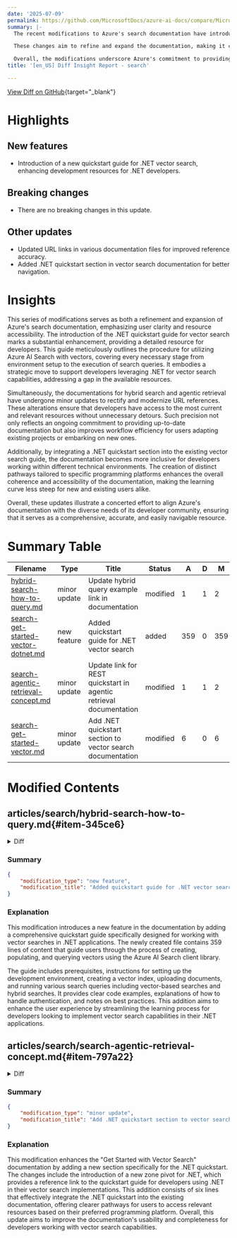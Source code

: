 ```yaml
---
date: '2025-07-09'
permalink: https://github.com/MicrosoftDocs/azure-ai-docs/compare/MicrosoftDocs:1d05d59...MicrosoftDocs:2b324c3
summary: |-
  The recent modifications to Azure's search documentation have introduced a new quickstart guide specifically for .NET vector search, which enhances resources for .NET developers. There are no breaking changes in this update. Updates to various documentation files include improved URL links for better reference accuracy and the addition of a .NET quickstart section in the vector search documentation for easier navigation.

  These changes aim to refine and expand the documentation, making it clearer and more accessible for users. The new .NET quickstart guide provides detailed instructions for utilizing Azure AI Search with vectors, supporting developers in utilizing .NET effectively. Minor updates also improve the accuracy of URL references in hybrid search and agentic retrieval documentation.

  Overall, the modifications underscore Azure's commitment to providing robust and up-to-date documentation that meets the diverse needs of its developer community, ultimately facilitating a smoother experience for both new and existing users.
title: '[en_US] Diff Insight Report - search'

---
```


[View Diff on GitHub](https://github.com/MicrosoftDocs/azure-ai-docs/compare/MicrosoftDocs:1d05d59...MicrosoftDocs:2b324c3){target="_blank"}

# Highlights

## New features
- Introduction of a new quickstart guide for .NET vector search, enhancing development resources for .NET developers.

## Breaking changes
- There are no breaking changes in this update.

## Other updates
- Updated URL links in various documentation files for improved reference accuracy.
- Added .NET quickstart section in vector search documentation for better navigation.

# Insights

This series of modifications serves as both a refinement and expansion of Azure's search documentation, emphasizing user clarity and resource accessibility. The introduction of the .NET quickstart guide for vector search marks a substantial enhancement, providing a detailed resource for developers. This guide meticulously outlines the procedure for utilizing Azure AI Search with vectors, covering every necessary stage from environment setup to the execution of search queries. It embodies a strategic move to support developers leveraging .NET for vector search capabilities, addressing a gap in the available resources.

Simultaneously, the documentations for hybrid search and agentic retrieval have undergone minor updates to rectify and modernize URL references. These alterations ensure that developers have access to the most current and relevant resources without unnecessary detours. Such precision not only reflects an ongoing commitment to providing up-to-date documentation but also improves workflow efficiency for users adapting existing projects or embarking on new ones.

Additionally, by integrating a .NET quickstart section into the existing vector search guide, the documentation becomes more inclusive for developers working within different technical environments. The creation of distinct pathways tailored to specific programming platforms enhances the overall coherence and accessibility of the documentation, making the learning curve less steep for new and existing users alike.

Overall, these updates illustrate a concerted effort to align Azure's documentation with the diverse needs of its developer community, ensuring that it serves as a comprehensive, accurate, and easily navigable resource.

# Summary Table
|  Filename  | Type |    Title    | Status | A  | D  | M  |
|------------|------|-------------|--------|----|----|----|
| [hybrid-search-how-to-query.md](#item-345ce6) | minor update | Update hybrid query example link in documentation | modified | 1 | 1 | 2 | 
| [search-get-started-vector-dotnet.md](#item-8f2f1b) | new feature | Added quickstart guide for .NET vector search | added | 359 | 0 | 359 | 
| [search-agentic-retrieval-concept.md](#item-797a22) | minor update | Update link for REST quickstart in agentic retrieval documentation | modified | 1 | 1 | 2 | 
| [search-get-started-vector.md](#item-4984d9) | minor update | Add .NET quickstart section to vector search documentation | modified | 6 | 0 | 6 | 


# Modified Contents
## articles/search/hybrid-search-how-to-query.md{#item-345ce6}

<details>
<summary>Diff</summary>
````diff
@@ -50,7 +50,7 @@ In this article, learn how to:
 
 1. Under **View**, select **JSON view** so that you can paste in a vector query. 
 
-1. Replace the default query template with a hybrid query, such as the "Run a hybrid query" example starting on line 539 in the [vector quickstart](https://raw.githubusercontent.com/Azure-Samples/azure-search-rest-samples/refs/heads/main/Quickstart-vectors/az-search-vector-quickstart.rest). For brevity, the vector is truncated in this article. 
+1. Replace the default query template with a hybrid query, such as the "Run a hybrid query" example starting on line 539 in the [vector quickstart](https://raw.githubusercontent.com/Azure-Samples/azure-search-rest-samples/refs/heads/main/Quickstart-vectors/az-search-quickstart-vectors.rest). For brevity, the vector is truncated in this article. 
 
    A hybrid query has a text query specified in `search`, and a vector query specified under `vectorQueries.vector`.
 
````
</details>

### Summary

```json
{
    "modification_type": "minor update",
    "modification_title": "Update hybrid query example link in documentation"
}
```

### Explanation
This modification involves a minor update to the documentation pertaining to hybrid search queries. Specifically, one line in the article titled "How to Query Hybrid Search" was altered to update a URL reference within the text. Originally, the line referred to a quickstart guide using a specific REST sample for vector queries. The URL was changed to direct readers to a different but related quickstart guide for vectors, improving clarity and ensuring users access the latest information. The changes consist of one addition and one deletion, reflecting this update.

## articles/search/includes/quickstarts/search-get-started-vector-dotnet.md{#item-8f2f1b}

<details>
<summary>Diff</summary>
````diff
@@ -0,0 +1,359 @@
+---
+manager: nitinme
+author: rotabor
+ms.author: haileytapia
+ms.service: azure-ai-search
+ms.topic: include
+ms.date: 06/19/2025
+---
+
+In this quickstart, you work with a .NET app to create, populate, and query vectors. The code examples perform these operations by using the [Azure AI Search client library](/dotnet/api/overview/azure/search). The library provides an abstraction over the REST API for access to index operations such as data ingestion, search operations, and index management operations.
+
+In Azure AI Search, a [vector store](../../vector-store.md) has an index schema that defines vector and nonvector fields, a vector search configuration for algorithms that create the embedding space, and settings on vector field definitions that are evaluated at query time. The [Create Index](/rest/api/searchservice/indexes/create-or-update) REST API creates the vector store.
+
+> [!NOTE]
+> This quickstart omits the vectorization step and provides inline embeddings. If you want to add [built-in data chunking and vectorization](../../vector-search-integrated-vectorization.md) over your own content, try the [**Import and vectorize data wizard**](../../search-get-started-portal-import-vectors.md) for an end-to-end walkthrough.
+
+## Prerequisites
+
+- An Azure account with an active subscription. [Create an account for free](https://azure.microsoft.com/free/?WT.mc_id=A261C142F).
+
+- An Azure AI Search service. [Create a service](../../search-create-service-portal.md) or [find an existing service](https://portal.azure.com/#view/Microsoft_Azure_ProjectOxford/CognitiveServicesHub/~/CognitiveSearch) in your current subscription.
+    - You can use a free search service for most of this quickstart, but we recommend the Basic tier or higher for larger data files.
+    - To run the query example that invokes [semantic reranking](../../semantic-search-overview.md), your search service must be at the Basic tier or higher with [semantic ranker enabled](../../semantic-how-to-enable-disable.md).
+
+- [Visual Studio Code](https://code.visualstudio.com/download) or [Visual Studio](https://visualstudio.com).
+
+- [Git](https://git-scm.com/downloads) to clone the sample repo.
+
+---
+
+## Retrieve resource information
+
+Requests to the search endpoint must be authenticated and authorized. While it's possible to use API keys or roles for this task, we recommend [using a keyless connection via Microsoft Entra ID](../../search-get-started-rbac.md).
+
+This quickstart uses `DefaultAzureCredential`, which simplifies authentication in both development and production scenarios. However, for production scenarios, you might have more advanced requirements that require a different approach. See [Authenticate .NET apps to Azure services by using the Azure SDK for .NET](/dotnet/azure/sdk/authentication/) to understand all of your options.
+
+## Clone the code and setup environment
+
+1. Clone the repo containing the code for this quickstart. 
+
+   ```bash
+   git clone https://github.com/Azure-Samples/azure-search-dotnet-samples
+   ```
+  
+   This repo has .NET code examples for several articles each in a separate subfolder.
+
+1. Open the subfolder `quickstart-Vector-Search` in Visual Studio Code, or double click the `.sln` file to open the solution in Visual Studio.
+
+1. Open the `appsettings.json` files in the `VectorSearchExamples` and `VectorSearchCreatePopulateIndex` folders. Update the following values: 
+
+   - `AZURE_SEARCH_ENDPOINT`: Find the url of your Azure AI Search service in the [Azure portal](https://portal.azure.com). On the **Overview** page of your search resource, look for the URL field. An example endpoint might look like `https://mydemo.search.windows.net`. 
+   - `AZURE_SEARCH_INDEX_NAME`: Leave the default value provided in the file or enter your own index name.
+
+## Create the vector index and upload documents
+
+To run search queries against the Azure AI Search service, you first need to create a search index and upload documents to the service.
+
+1. Open a new terminal in the `VectorSearchCreatePopulateIndex` folder.
+
+1. Run the project using the `dotnet run` command:
+
+    ```dotnetcli
+    dotnet run
+    ```
+
+The following code executes to create an index:
+
+:::code language="csharp" source="~/azure-search-dotnet-samples/quickstart-vector-search/vectorsearchcreatepopulateindex/program.cs" id="CreateSearchindex":::
+
+The following code uploads the JSON formatted documents in the `hotel-samples.json` file to the Azure AI Search service:
+
+:::code language="csharp" source="~/azure-search-dotnet-samples/quickstart-vector-search/vectorsearchcreatepopulateindex/program.cs" id="UploadDocs":::
+
+After you run the project, the following output is printed:
+
+```output
+Key: 1, Succeeded: True
+Key: 2, Succeeded: True
+Key: 3, Succeeded: True
+Key: 4, Succeeded: True
+Key: 48, Succeeded: True
+Key: 49, Succeeded: True
+Key: 13, Succeeded: True
+```
+
+Key takeaways:
+
+- Your code interacts with a specific search index hosted in your Azure AI Search service through the `SearchClient`, which is the main object provided by the `azure-search-documents` package. The `SearchClient` provides access to index operations such as:
+
+    - **Data ingestion**: `UploadDocuments()`, `MergeDocuments()`, `DeleteDocuments()`
+    - **Search operations**: `Search()`, `Autocomplete()`, `Suggest()`
+    - **Index management operations**: `CreateOrUpdateIndex()`
+
+- Vector fields contain floating point values. The dimensions attribute has a minimum of 2 and a maximum of 4096 floating point values each. This size of embeddings generated by the Azure OpenAI **text-embedding-3-small** model for this quickstart is 1536.
+
+## Run search queries
+
+After the index is created and documents are loaded, you can issue vector queries against them by calling `SearchAsync()` with various parameters.
+
+1. In the `VectorSearchExamples` folder, open the `Program.cs` file.
+1. Open a new terminal in the `VectorSearchExamples` folder.
+
+In the following sections, you run queries against the `hotels-vector-quickstart` index. The queries include:
+
+- [Single vector search](#single-vector-search)
+- [Single vector search with filter](#single-vector-search-with-filter)
+- [Hybrid search](#hybrid-search)
+- [Semantic hybrid search with filter](#semantic-hybrid-search-with-a-filter)
+
+### Single vector search
+
+The first example demonstrates a basic scenario where you want to find document descriptions that closely match the search string.
+
+1. In the `Program.cs` file of the `VectorSearchExamples` folder, uncomment the method call `SearchExamples.SearchSingleVector(searchClient, vectorizedResult);`. This method executes the following search function in the `SearchExamples.cs` class:
+
+    :::code language="csharp" source="~/azure-search-dotnet-samples/quickstart-vector-search/vectorsearchexamples/SearchExamples.cs" id="SearchSingleVector":::
+
+1. Run the project using the `dotnet run` command:
+
+    ```dotnetcli
+    dotnet run
+    ```
+
+    After you run the project, the search results are printed in the output window:
+    
+    ```output
+    Single Vector Search Results:
+    Score: 0.6605852, HotelId: 48, HotelName: Nordick's Valley Motel
+    Score: 0.6333684, HotelId: 13, HotelName: Luxury Lion Resort
+    Score: 0.605672, HotelId: 4, HotelName: Sublime Palace Hotel
+    Score: 0.6026341, HotelId: 49, HotelName: Swirling Currents Hotel
+    Score: 0.57902366, HotelId: 2, HotelName: Old Century Hotel
+    ```
+
+### Single vector search with filter
+
+You can add filters, but the filters are applied to the nonvector content in your index. In this example, the filter applies to the `Tags` field to filter out any hotels that don't provide free Wi-Fi.
+
+1. In the `Program.cs` file of the `VectorSearchExamples` folder, uncomment the method call `SearchExamples.SearchSingleVectorWithFilter(searchClient, vectorizedResult);`. This method executes the following search function in the `SearchExamples.cs` class:
+
+    :::code language="csharp" source="~/azure-search-dotnet-samples/quickstart-vector-search/vectorsearchexamples/SearchExamples.cs" id="SearchSingleVectorWithFilter":::
+
+1.  Run the project again, and the status of each document is printed below it:
+    
+       ```output
+        Single Vector Search With Filter Results:
+        Score: 0.6605852, HotelId: 48, HotelName: Nordick's Valley Motel, Tags: continental breakfastair conditioningfree wifi
+        Score: 0.57902366, HotelId: 2, HotelName: Old Century Hotel, Tags: poolfree wifiair conditioningconcierge
+       ```
+
+       The query was the same as the previous [single vector search example](#single-vector-search), but it includes a post-processing exclusion filter and returns only the two hotels that have free Wi-Fi.
+
+1. The next filter example uses a **geo filter**. In the `Program.cs` file of the `VectorSearchExamples` folder, uncomment the method call `SearchExamples.SingleSearchWithGeoFilter(searchClient, vectorizedResult);`. This method executes the following search function in the `SearchExamples.cs` class:
+
+    :::code language="csharp" source="~/azure-search-dotnet-samples/quickstart-vector-search/vectorsearchexamples/SearchExamples.cs" id="SingleSearchWithGeoFilter":::
+   
+   The query was the same as the previous [single vector search example](#single-vector-search), but it includes a post-processing exclusion filter and returns only the two hotels within 300 kilometers.
+
+1.  Run the project again, and the status of each document is printed below it:
+   
+    ```output
+    Vector query with a geo filter:
+    -HotelId: 48
+    HotelName: Nordick's Valley Motel
+    Score: 0.6605852246284485
+    City/State: Washington D.C./null
+    Description: Only 90 miles (about 2 hours) from the nation's capital and nearby most everything the historic valley has to offer. Hiking? Wine Tasting? Exploring the caverns? It's all nearby and we have specially priced packages to help make our B&B your home base for fun while visiting the valley.
+    
+    -HotelId: 49
+    HotelName: Swirling Currents Hotel
+    Score: 0.602634072303772
+    City/State: Arlington/VA
+    Description: Spacious rooms, glamorous suites and residences, rooftop pool, walking access to shopping, dining, entertainment and the city center. Each room comes equipped with a microwave, a coffee maker and a minifridge. In-room entertainment includes complimentary Wi-Fi and flat-screen TVs.
+    ```
+
+### Hybrid search
+
+Hybrid search consists of keyword queries and vector queries in a single search request. This example runs the vector query and full-text search concurrently:
+
+- **Search string**: `historic hotel walk to restaurants and shopping`
+- **Vector query string** (vectorized into a mathematical representation): `Quintessential lodging near running trails, eateries, retail`
+
+1. In the `Program.cs` file of the `VectorSearchExamples` folder, uncomment the method call `SearchExamples.SearchHybridVectorAndText(searchClient, vectorizedResult);`. This method executes the following search function in the `SearchExamples.cs` class:
+
+    :::code language="csharp" source="~/azure-search-dotnet-samples/quickstart-vector-search/vectorsearchexamples/SearchExamples.cs" id="SearchHybridVectorAndText":::
+
+1.  Run the project again, and the status of each document is printed below it:
+
+       ```output
+       Hybrid search results:
+       Score: 0.03279569745063782
+       HotelId: 4
+       HotelName: Sublime Palace Hotel
+       Description: Sublime Palace Hotel is located in the heart of the historic center of Sublime in an extremely vibrant and lively area within short walking distance to the sites and landmarks of the city and is surrounded by the extraordinary beauty of churches, buildings, shops and monuments. Sublime Cliff is part of a lovingly restored 19th   century resort, updated for every modern convenience.
+       Category: Boutique
+       Tags: conciergeviewair conditioning
+       
+       Score: 0.032786883413791656
+       HotelId: 13
+       HotelName: Luxury Lion Resort
+       Description: Unmatched Luxury. Visit our downtown hotel to indulge in luxury accommodations. Moments from the stadium and transportation hubs, we feature the best in convenience and comfort.
+       Category: Luxury
+       Tags: barconciergerestaurant
+       
+       Score: 0.03205128386616707
+       HotelId: 48
+       HotelName: Nordick's Valley Motel
+       Description: Only 90 miles (about 2 hours) from the nation's capital and nearby most everything the historic valley has to offer. Hiking? Wine Tasting? Exploring the caverns? It's all nearby and we have specially priced packages to help make our B&B your home base for fun while visiting the valley.
+       Category: Boutique
+       Tags: continental breakfastair conditioningfree wifi
+       
+       Score: 0.0317460335791111
+       HotelId: 49
+       HotelName: Swirling Currents Hotel
+       Description: Spacious rooms, glamorous suites and residences, rooftop pool, walking access to shopping, dining, entertainment and the city center. Each room comes equipped with a microwave, a coffee maker and a minifridge. In-room entertainment includes complimentary W-Fi and flat-screen TVs.
+       Category: Suite
+       Tags: air conditioninglaundry service24-hour front desk service
+       
+       Score: 0.03077651560306549
+       HotelId: 2
+       HotelName: Old Century Hotel
+       Description: The hotel is situated in a nineteenth century plaza, which has been expanded and renovated to the highest architectural standards to create a modern, functional and first-class hotel in which art and unique historical elements coexist with the most modern comforts. The hotel also regularly hosts events like wine tastings, beer   dinners, and live music.
+       Category: Boutique
+       Tags: poolfree wifiair conditioningconcierge
+       ```
+    
+Because Reciprocal Rank Fusion (RRF) merges results, it helps to review the inputs. The following results are from only the full-text query. The top two results are Sublime Palace Hotel and History Lion Resort. The Sublime Palace Hotel has a stronger BM25 relevance score.
+
+```json
+{
+    "@search.score": 2.2626662,
+    "HotelName": "Sublime Palace Hotel",
+    "Description": "Sublime Palace Hotel is located in the heart of the historic center of Sublime in an extremely vibrant and lively area within short walking distance to the sites and landmarks of the city and is surrounded by the extraordinary beauty of churches, buildings, shops and monuments. Sublime Palace is part of a lovingly restored 1800 palace."
+},
+{
+    "@search.score": 0.86421645,
+    "HotelName": "Luxury Lion Resort",
+    "Description": "Unmatched Luxury.  Visit our downtown hotel to indulge in luxury accommodations. Moments from the stadium, we feature the best in comfort"
+},
+```
+
+In the vector-only query, which uses HNSW for finding matches, the Sublime Palace Hotel drops to fourth position. Historic Lion, which was second in the full-text search and third in the vector search, doesn't experience the same range of fluctuation, so it appears as a top match in a homogenized result set.
+
+```json
+"value": [
+    {
+        "@search.score": 0.857736,
+        "HotelId": "48",
+        "HotelName": "Nordick's Valley Motel",
+        "Description": "Only 90 miles (about 2 hours) from the nation's capital and nearby most everything the historic valley has to offer.  Hiking? Wine Tasting? Exploring the caverns?  It's all nearby and we have specially priced packages to help make our B&B your home base for fun while visiting the valley.",
+        "Category": "Boutique"
+    },
+    {
+        "@search.score": 0.8399129,
+        "HotelId": "49",
+        "HotelName": "Swirling Currents Hotel",
+        "Description": "Spacious rooms, glamorous suites and residences, rooftop pool, walking access to shopping, dining, entertainment and the city center.",
+        "Category": "Luxury"
+    },
+    {
+        "@search.score": 0.8383954,
+        "HotelId": "13",
+        "HotelName": "Luxury Lion Resort",
+        "Description": "Unmatched Luxury.  Visit our downtown hotel to indulge in luxury accommodations. Moments from the stadium, we feature the best in comfort",
+        "Category": "Resort and Spa"
+    },
+    {
+        "@search.score": 0.8254346,
+        "HotelId": "4",
+        "HotelName": "Sublime Palace Hotel",
+        "Description": "Sublime Palace Hotel is located in the heart of the historic center of Sublime in an extremely vibrant and lively area within short walking distance to the sites and landmarks of the city and is surrounded by the extraordinary beauty of churches, buildings, shops and monuments. Sublime Palace is part of a lovingly restored 1800 palace.",
+        "Category": "Boutique"
+    },
+    {
+        "@search.score": 0.82380056,
+        "HotelId": "1",
+        "HotelName": "Stay-Kay City Hotel",
+        "Description": "The hotel is ideally located on the main commercial artery of the city in the heart of New York.",
+        "Category": "Boutique"
+    },
+    {
+        "@search.score": 0.81514084,
+        "HotelId": "2",
+        "HotelName": "Old Century Hotel",
+        "Description": "The hotel is situated in a  nineteenth century plaza, which has been expanded and renovated to the highest architectural standards to create a modern, functional and first-class hotel in which art and unique historical elements coexist with the most modern comforts.",
+        "Category": "Boutique"
+    },
+    {
+        "@search.score": 0.8133763,
+        "HotelId": "3",
+        "HotelName": "Gastronomic Landscape Hotel",
+        "Description": "The Hotel stands out for its gastronomic excellence under the management of William Dough, who advises on and oversees all of the Hotel’s restaurant services.",
+        "Category": "Resort and Spa"
+    }
+]
+```
+
+### Semantic hybrid search with a filter
+
+The hybrid query with semantic ranking is filtered to show only the hotels within a 500-kilometer radius of Washington D.C.
+
+1. In the `Program.cs` file of the `VectorSearchExamples` folder, uncomment the method call `SearchExamples.SearchHybridVectoryAndSemantic(searchClient, vectorizedResult);`. This method executes the following search function in the `SearchExamples.cs` class:
+
+    :::code language="csharp" source="~/azure-search-dotnet-samples/quickstart-vector-search/vectorsearchexamples/SearchExamples.cs" id="SearchHybridVectorAndSemantic":::
+
+1.  Run the project again, and review the output below the cell. The response is three hotels, which are filtered by location and faceted by `StateProvince` and semantically reranked to promote results that are closest to the search string query (`historic hotel walk to restaurants and shopping`).
+
+       The Swirling Currents Hotel now moves into the top spot. Without semantic ranking, Nordick's Valley Motel is number one. With semantic ranking, the machine comprehension models recognize that `historic` applies to "hotel, within walking distance to dining (restaurants) and shopping."
+    
+       ```output
+       Total semantic hybrid results: 7
+       - Score: 0.0317460335791111
+         Re-ranker Score: 2.6550590991973877
+         HotelId: 49
+         HotelName: Swirling Currents Hotel
+         Description: Spacious rooms, glamorous suites and residences, rooftop pool, walking access to shopping, dining, entertainment and the city center. Each room comes equipped with a microwave, a coffee maker and a minifridge. In-room entertainment includes complimentary Wi-Fi and flat-screen TVs.
+         Category: Suite
+       - Score: 0.03279569745063782
+         Re-ranker Score: 2.599761724472046
+         HotelId: 4
+         HotelName: Sublime Palace Hotel
+         Description: Sublime Palace Hotel is located in the heart of the historic center of Sublime in an extremely vibrant and lively area within short walking distance to the sites and landmarks of the city and is surrounded by the extraordinary beauty of churches, buildings, shops and monuments. Sublime Cliff is part of a lovingly restored 19th century resort, updated for every modern convenience.
+         Category: Boutique
+       - Score: 0.03125
+         Re-ranker Score: 2.3480887413024902
+         HotelId: 2
+         HotelName: Old Century Hotel
+         Description: The hotel is situated in a nineteenth century plaza, which has been expanded and renovated to the highest architectural standards to create a modern, functional and first-class hotel in which art and unique historical elements coexist with the most modern comforts. The hotel also regularly hosts events like wine tastings, beer dinners, and live music.
+         Category: Boutique
+       - Score: 0.016393441706895828
+         Re-ranker Score: 2.2718777656555176
+         HotelId: 1
+         HotelName: Stay-Kay City Hotel
+         Description: This classic hotel is fully-refurbished and ideally located on the main commercial artery of the city in the heart of New York. A few minutes away is Times Square and the historic center of the city, as well as other places of interest that make New York one of America's most attractive and cosmopolitan cities.
+         Category: Boutique
+       - Score: 0.01515151560306549
+         Re-ranker Score: 2.0582215785980225
+         HotelId: 3
+         HotelName: Gastronomic Landscape Hotel
+         Description: The Gastronomic Hotel stands out for its culinary excellence under the management of William Dough, who advises on and oversees all of the Hotel’s restaurant services.
+         Category: Suite
+       ```
+
+Key takeaways:
+
+- In a hybrid search, you can integrate vector search with full-text search over keywords. Filters, spell check, and semantic ranking apply to textual content only, and not vectors. In this final query, there's no semantic `answer` because the system didn't produce one that was sufficiently strong.
+
+- Actual results include more detail, including semantic captions and highlights. Results were modified for readability. To get the full structure of the response, run the request in the REST client.
+
+## Clean up
+
+When you're working in your own subscription, it's a good idea at the end of a project to identify whether you still need the resources you created. Resources left running can cost you money. You can delete resources individually or delete the resource group to delete the entire set of resources.
+
+You can find and manage resources in the Azure portal by using the **All resources** or **Resource groups** link in the leftmost pane.
+
+## Next steps
+
+- Review the repository of code samples for vector search capabilities in Azure AI Search for [.NET](https://github.com/Azure/azure-search-vector-samples/tree/main/demo-dotnet)
+- Review the other .NET and Azure AI Search code samples in the [azure-search-dotnet-samples repo](https://github.com/Azure-Samples/azure-search-dotnet-samples)
\ No newline at end of file
````
</details>

### Summary

```json
{
    "modification_type": "new feature",
    "modification_title": "Added quickstart guide for .NET vector search"
}
```

### Explanation
This modification introduces a new feature in the documentation by adding a comprehensive quickstart guide specifically designed for working with vector searches in .NET applications. The newly created file contains 359 lines of content that guide users through the process of creating, populating, and querying vectors using the Azure AI Search client library. 

The guide includes prerequisites, instructions for setting up the development environment, creating a vector index, uploading documents, and running various search queries including vector-based searches and hybrid searches. It provides clear code examples, explanations of how to handle authentication, and notes on best practices. This addition aims to enhance the user experience by streamlining the learning process for developers looking to implement vector search capabilities in their .NET applications.

## articles/search/search-agentic-retrieval-concept.md{#item-797a22}

<details>
<summary>Diff</summary>
````diff
@@ -152,7 +152,7 @@ Choose any of these options for your next step.
 
   + [Quickstart-Agentic-Retrieval: Python](https://github.com/Azure-Samples/azure-search-python-samples/tree/main/Quickstart-Agentic-Retrieval)
   + [Quickstart-Agentic-Retrieval: .NET](https://github.com/Azure-Samples/azure-search-dotnet-samples/blob/main/quickstart-agentic-retrieval)
-  + [Quickstart-Agentic-Retrieval: REST](https://github.com/Azure-Samples/azure-search-rest-samples/tree/main/agentic-retrieval)
+  + [Quickstart-Agentic-Retrieval: REST](https://github.com/Azure-Samples/azure-search-rest-samples/tree/main/Quickstart-agentic-retrieval)
   + [End-to-end with Azure AI Search and Azure AI Agent Service](https://github.com/Azure-Samples/azure-search-python-samples/tree/main/agentic-retrieval-pipeline-example)
 
 + How-to guides for a focused look at development tasks:
````
</details>

### Summary

```json
{
    "modification_type": "minor update",
    "modification_title": "Update link for REST quickstart in agentic retrieval documentation"
}
```

### Explanation
This modification involves a minor update to the documentation file regarding the agentic retrieval concept. It specifically changes the URL of the REST quickstart link in the list of options for the next steps. The existing link was updated to a corrected URL format to ensure users can access the relevant resources effectively. This type of refinement enhances the accuracy of the documentation, facilitating easier access for developers looking to explore agentic retrieval implementations using REST. The change consists of one addition and one deletion, reflecting the adjusted link while maintaining the clarity and functionality of the documentation.

## articles/search/search-get-started-vector.md{#item-4984d9}

<details>
<summary>Diff</summary>
````diff
@@ -32,6 +32,12 @@ zone_pivot_groups: search-get-started-vector-search
 
 ::: zone-end
 
+::: zone pivot="dotnet"
+
+[!INCLUDE [.NET quickstart](includes/quickstarts/search-get-started-vector-dotnet.md)]
+
+::: zone-end
+
 ::: zone pivot="rest"
 
 [!INCLUDE [REST quickstart](includes/quickstarts/search-get-started-vector-rest.md)]
````
</details>

### Summary

```json
{
    "modification_type": "minor update",
    "modification_title": "Add .NET quickstart section to vector search documentation"
}
```

### Explanation
This modification enhances the "Get Started with Vector Search" documentation by adding a new section specifically for the .NET quickstart. The changes include the introduction of a new zone pivot for .NET, which provides a reference link to the quickstart guide for developers using .NET in their vector search implementations. This addition consists of six lines that effectively integrate the .NET quickstart into the existing documentation, offering clearer pathways for users to access relevant resources based on their preferred programming platform. Overall, this update aims to improve the documentation's usability and completeness for developers working with vector search capabilities.


